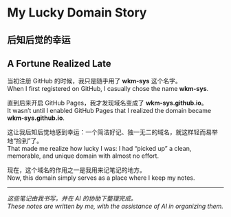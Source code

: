 # My Lucky Domain Story  

## 后知后觉的幸运  
## A Fortune Realized Late  

当初注册 GitHub 的时候，我只是随手用了 **wkm-sys** 这个名字。  
When I first registered on GitHub, I casually chose the name **wkm-sys**.  

直到后来开启 GitHub Pages，我才发现域名变成了 **wkm-sys.github.io**。  
It wasn’t until I enabled GitHub Pages that I realized the domain became **wkm-sys.github.io**.  

这让我后知后觉地感到幸运：一个简洁好记、独一无二的域名，就这样轻而易举地“捡到”了。  
That made me realize how lucky I was: I had “picked up” a clean, memorable, and unique domain with almost no effort.  

现在，这个域名的作用之一是我用来记笔记的地方。  
Now, this domain simply serves as a place where I keep my notes.  

---

*这些笔记由我书写，并在 AI 的协助下整理完成。*  
*These notes are written by me, with the assistance of AI in organizing them.*  
